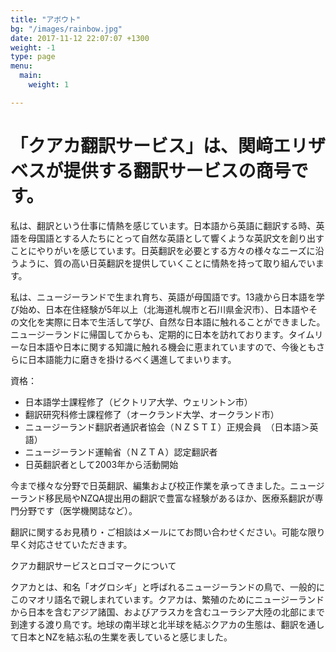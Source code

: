 ```yaml
---
title: "アボウト"
bg: "/images/rainbow.jpg"
date: 2017-11-12 22:07:07 +1300
weight: -1
type: page
menu:
  main:
    weight: 1

---
```

# 「クアカ翻訳サービス」は、関﨑エリザベスが提供する翻訳サービスの商号です。

私は、翻訳という仕事に情熱を感じています。日本語から英語に翻訳する時、英語を母国語とする人たちにとって自然な英語として響くような英訳文を創り出すことにやりがいを感じています。日英翻訳を必要とする方々の様々なニーズに沿うように、質の高い日英翻訳を提供していくことに情熱を持って取り組んでいます。

私は、ニュージーランドで生まれ育ち、英語が母国語です。13歳から日本語を学び始め、日本在住経験が5年以上（北海道札幌市と石川県金沢市）、日本語やその文化を実際に日本で生活して学び、自然な日本語に触れることができました。ニュージーランドに帰国してからも、定期的に日本を訪れております。タイムリーな日本語や日本に関する知識に触れる機会に恵まれていますので、今後ともさらに日本語能力に磨きを掛けるべく邁進してまいります。

資格：

* 日本語学士課程修了（ビクトリア大学、ウェリントン市）
* 翻訳研究科修士課程修了（オークランド大学、オークランド市）
* ニュージーランド翻訳者通訳者協会（ＮＺＳＴＩ）正規会員　（日本語＞英語）
* ニュージーランド運輸省（ＮＺＴＡ）認定翻訳者
* 日英翻訳者として2003年から活動開始

今まで様々な分野で日英翻訳、編集および校正作業を承ってきました。ニュージーランド移民局やNZQA提出用の翻訳で豊富な経験があるほか、医療系翻訳が専門分野です（医学機関誌など）。

翻訳に関するお見積り・ご相談はメールにてお問い合わせください。可能な限り早く対応させていただきます。

クアカ翻訳サービスとロゴマークについて

クアカとは、和名「オグロシギ」と呼ばれるニュージーランドの鳥で、一般的にこのマオリ語名で親しまれています。クアカは、繁殖のためにニュージーランドから日本を含むアジア諸国、およびアラスカを含むユーラシア大陸の北部にまで到達する渡り鳥です。地球の南半球と北半球を結ぶクアカの生態は、翻訳を通して日本とNZを結ぶ私の生業を表していると感じました。